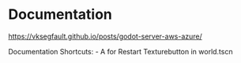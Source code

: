 # Documentation


https://vksegfault.github.io/posts/godot-server-aws-azure/

Documentation
Shortcuts:
	- A for Restart Texturebutton in world.tscn
